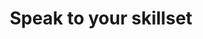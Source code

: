 ---
title: Speak to your skillset
redirect_to:
  - https://www.ibm.com/support/knowledgecenter/SS7P7S_ind/watson-assistant-solutions/trial/speak-to-skillset.html
---